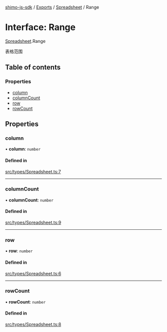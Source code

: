 [shimo-js-sdk](../README.md) / [Exports](../modules.md) / [Spreadsheet](../modules/Spreadsheet.md) / Range

# Interface: Range

[Spreadsheet](../modules/Spreadsheet.md).Range

表格范围

## Table of contents

### Properties

- [column](Spreadsheet.Range.md#column)
- [columnCount](Spreadsheet.Range.md#columncount)
- [row](Spreadsheet.Range.md#row)
- [rowCount](Spreadsheet.Range.md#rowcount)

## Properties

### column

• **column**: `number`

#### Defined in

[src/types/Spreadsheet.ts:7](https://github.com/shimo-open/shimo-js-sdk/blob/24e3167/src/types/Spreadsheet.ts#L7)

___

### columnCount

• **columnCount**: `number`

#### Defined in

[src/types/Spreadsheet.ts:9](https://github.com/shimo-open/shimo-js-sdk/blob/24e3167/src/types/Spreadsheet.ts#L9)

___

### row

• **row**: `number`

#### Defined in

[src/types/Spreadsheet.ts:6](https://github.com/shimo-open/shimo-js-sdk/blob/24e3167/src/types/Spreadsheet.ts#L6)

___

### rowCount

• **rowCount**: `number`

#### Defined in

[src/types/Spreadsheet.ts:8](https://github.com/shimo-open/shimo-js-sdk/blob/24e3167/src/types/Spreadsheet.ts#L8)
